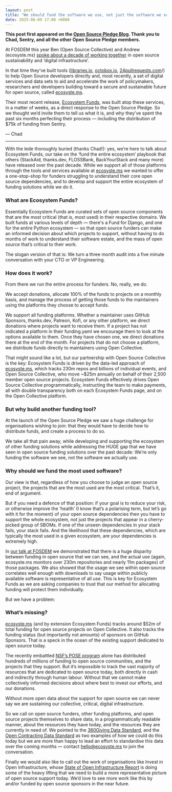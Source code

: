 ```yaml
---
layout: post
title: "We should fund the software we use, not just the software we see"
date: 2025-06-09 17:00 +0000
---
```


__This post first appeared on the [Open Source Pledge Blog](https://opensourcepledge.com/blog/we-should-fund-the-software-we-use/). Thank you to Chad, Sentry, and all the other Open Source Pledge members.__

At FOSDEM this year Ben (Open Source Collective) and Andrew (ecosyste.ms) [spoke about a decade of working together](https://fosdem.org/2025/schedule/event/fosdem-2025-5576-open-source-funding-you-re-doing-it-wrong/) in open source sustainability and ‘digital infrastructure’.

In that time they’ve built tools ([libraries.io](https://libraries.io), [octobox.io](https://octobox.io), [24pullrequests.com](https://24pullrequests.com)/) to help Open Source developers directly and, most recently, a set of digital services and data sets to aid and accelerate the work of policymakers, researchers and developers building toward a secure and sustainable future for open source, called [ecosyste.ms](https://ecosyste.ms).

Their most recent release, [Ecosystem Funds](https://funds.ecosyste.ms), was built atop these services, in a matter of weeks, as a direct response to the Open Source Pledge. So we thought we’d invite them to tell us what it is, and why they’ve spent the past six months perfecting their process — including the distribution of $75k of funding from Sentry.

— Chad



---

With the lede thoroughly buried (thanks Chad!): yes, we’re here to talk about Ecosystem Funds, our take on the ‘fund the entire ecosystem’ playbook that others (StackAid, thanks.dev, FLOSSBank, BackYourStack and many more) have released over the past decade. While we support all of those platforms through the tools and services available at [ecosyste.ms](https://ecosyste.ms) we wanted to offer a one-stop-shop for funders struggling to understand their core open source dependencies, and to develop and support the entire ecosystem of funding solutions while we do it.

### What are Ecosystem Funds?

Essentially Ecosystem Funds are curated sets of open source components that are the most critical (that is, most used) in their respective domains. We built funds at various levels of depth — there's a Fund for Django, and one for the entire Python ecosystem — so that open source funders can make an informed decision about which projects to support, without having to do months of work to understand their software estate, and the mass of open source that’s critical to their work.

The slogan version of that is: We turn a three month audit into a five minute conversation with your CTO or VP Engineering.

### How does it work?

From there we run the entire process for funders. No, really, we do.

We accept donations, allocate 100% of the funds to projects on a monthly basis, and manage the process of getting those funds to the maintainers using the platforms they choose to accept funds.

We support all funding platforms. Whether a maintainer uses GitHub Sponsors, thanks.dev, Patreon, Kofi, or any other platform, we direct donations where projects want to receive them. If a project has not indicated a platform in their funding.yaml we encourage them to look at the options available to them. Once they have chosen one, we direct donations there at the end of the month. For projects that do not choose a platform, we distribute funds directly to maintainers using Open Collective.

That might sound like a lot, but our partnership with Open Source Collective is the key: Ecosystem Funds is driven by the data-led approach of [ecosyste.ms](https://ecosyste.ms), which tracks 230m repos and billions of individual events, and Open Source Collective, who move ~$25m annually on behalf of their 2,500 member open source projects. Ecosystem Funds effectively drives Open Source Collective programmatically, instructing the team to make payments, all with double transparency both on each Ecosystem Funds page, and on the Open Collective platform.

### But why build another funding tool?

At the launch of the Open Source Pledge we saw a huge challenge for organisations wishing to join: that they would have to decide how to distribute funds, and create a process to do so.

We take all that pain away, while developing and supporting the ecosystem of other funding solutions while addressing the HUGE gap that we have seen in open source funding solutions over the past decade: We’re only funding the software we see, not the software we actually use.

### Why should we fund the most used software?

Our view is that, regardless of how you choose to judge an open source project, the projects that are the most used are the most critical. That’s it, end of argument.

But if you need a defence of that position: if your goal is to reduce your risk, or otherwise improve the ‘health’ (I know that’s a polarising term, but let’s go with it for the moment) of your open source dependencies then you have to support the whole ecosystem, not just the projects that appear in a cherry-picked group of SBOMs. If one of the unseen dependencies in your stack fails, your stack fails. And the likelihood that these dependencies, which are typically the most used in a given ecosystem, are your dependencies is extremely high.

In [our talk at FOSDEM](https://fosdem.org/2025/schedule/event/fosdem-2025-5576-open-source-funding-you-re-doing-it-wrong/) we demonstrated that there is a huge disparity between funding in open source that we can see, and the actual use (again, ecosyste.ms monitors over 230m repositories and nearly 11m packages) of those packages. We also showed that the usage we see within open source correlates well enough with downloads to say usage within publicly available software is representative of all use. This is key for Ecosystem Funds as we are asking companies to trust that our method for allocating funding will protect them individually.

But we have a problem:

### What’s missing?

[ecosyste.ms](https://ecosyste.ms) (and by extension Ecosystem Funds) tracks around $52m of total funding for open source projects on Open Collective. It also tracks the funding status (but importantly not amounts) of sponsors on GitHub Sponsors. That is a speck in the ocean of the existing support dedicated to open source today.

The recently embattled [NSF’s POSE program](https://www.google.com/search?client=safari&rls=en&q=NSF+POSE&ie=UTF-8&oe=UTF-8) alone has distributed hundreds of millions of funding to open source communities, and the projects that they support. But it’s impossible to track the vast majority of resources that are dedicated to open source today, both directly in cash and indirectly through human labour. Without that we cannot make collectively informed decisions about where best to invest our efforts, and our donations.

Without more open data about the support for open source we can never say we are sustaining our collective, critical, digital infrastructure.

So we call on open source funders, other funding platforms, and open source projects themselves to share data, in a programmatically readable manner, about the resources they have today, and the resources they are currently in need of. We pointed to the [360Giving Data Standard](https://www.360giving.org/about/data-standard/), and the [Open Contracting Data Standard](https://standard.open-contracting.org/latest/en/) as two examples of how we could do this today but we are more than happy to lead an effort to standardise this data over the coming months — contact [hello@ecosyste.ms](mailto:hello@ecosyste.ms) to join the conversation.

Finally we would also like to call out the work of organisations like Invest in Open Infrastructure, whose [State of Open Infrastructure Report](https://investinopen.org/data-room/state-of-oi/) is doing some of the heavy lifting that we need to build a more representative picture of open source support today. We’d love to see more work like this by and/or funded by open source sponsors in the near future.
